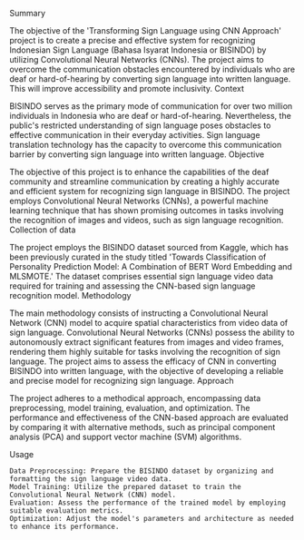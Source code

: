 Summary

The objective of the 'Transforming Sign Language using CNN Approach' project is to create a precise and effective system for recognizing Indonesian Sign Language (Bahasa Isyarat Indonesia or BISINDO) by utilizing Convolutional Neural Networks (CNNs). The project aims to overcome the communication obstacles encountered by individuals who are deaf or hard-of-hearing by converting sign language into written language. This will improve accessibility and promote inclusivity. Context

BISINDO serves as the primary mode of communication for over two million individuals in Indonesia who are deaf or hard-of-hearing. Nevertheless, the public's restricted understanding of sign language poses obstacles to effective communication in their everyday activities. Sign language translation technology has the capacity to overcome this communication barrier by converting sign language into written language. Objective

The objective of this project is to enhance the capabilities of the deaf community and streamline communication by creating a highly accurate and efficient system for recognizing sign language in BISINDO. The project employs Convolutional Neural Networks (CNNs), a powerful machine learning technique that has shown promising outcomes in tasks involving the recognition of images and videos, such as sign language recognition. Collection of data

The project employs the BISINDO dataset sourced from Kaggle, which has been previously curated in the study titled 'Towards Classification of Personality Prediction Model: A Combination of BERT Word Embedding and MLSMOTE.' The dataset comprises essential sign language video data required for training and assessing the CNN-based sign language recognition model. Methodology

The main methodology consists of instructing a Convolutional Neural Network (CNN) model to acquire spatial characteristics from video data of sign language. Convolutional Neural Networks (CNNs) possess the ability to autonomously extract significant features from images and video frames, rendering them highly suitable for tasks involving the recognition of sign language. The project aims to assess the efficacy of CNN in converting BISINDO into written language, with the objective of developing a reliable and precise model for recognizing sign language. Approach

The project adheres to a methodical approach, encompassing data preprocessing, model training, evaluation, and optimization. The performance and effectiveness of the CNN-based approach are evaluated by comparing it with alternative methods, such as principal component analysis (PCA) and support vector machine (SVM) algorithms.

Usage

    Data Preprocessing: Prepare the BISINDO dataset by organizing and formatting the sign language video data.
    Model Training: Utilize the prepared dataset to train the Convolutional Neural Network (CNN) model.
    Evaluation: Assess the performance of the trained model by employing suitable evaluation metrics.
    Optimization: Adjust the model's parameters and architecture as needed to enhance its performance.
